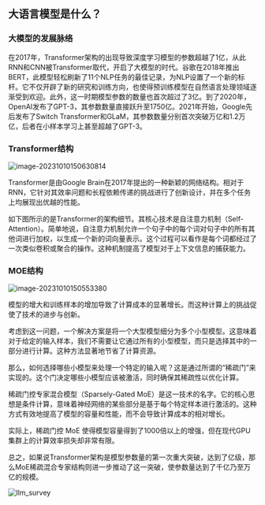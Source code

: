 ## 大语言模型是什么？

### 大模型的发展脉络

在2017年，Transformer架构的出现导致深度学习模型的参数超越了1亿，从此RNN和CNN被Transformer取代，开启了大模型的时代。谷歌在2018年推出BERT，此模型轻松刷新了11个NLP任务的最佳记录，为NLP设置了一个新的标杆。它不仅开辟了新的研究和训练方向，也使得预训练模型在自然语言处理领域逐渐受到欢迎。此外，这一时期模型参数的数量也首次超过了3亿。到了2020年，OpenAI发布了GPT-3，其参数数量直接跃升至1750亿。2021年开始，Google先后发布了Switch Transformer和GLaM，其参数数量分别首次突破万亿和1.2万亿，后者在小样本学习上甚至超越了GPT-3。

### Transformer结构

![image-20231010150630814](https://picgo-zxy.oss-cn-guangzhou.aliyuncs.com/typoreimgs/image-20231010150630814.png)

Transformer是由Google Brain在2017年提出的一种新颖的网络结构。相对于RNN，它针对其效率问题和长程依赖传递的挑战进行了创新设计，并在多个任务上均展现出优越的性能。

如下图所示的是Transformer的架构细节。其核心技术是自注意力机制（Self-Attention）。简单地说，自注意力机制允许一个句子中的每个词对句子中的所有其他词进行加权，以生成一个新的词向量表示。这个过程可以看作是每个词都经过了一次类似卷积或聚合的操作。这种机制提高了模型对于上下文信息的捕获能力。

### MOE结构

![image-20231010150553380](https://picgo-zxy.oss-cn-guangzhou.aliyuncs.com/typoreimgs/image-20231010150553380.png)

模型的增大和训练样本的增加导致了计算成本的显著增长。而这种计算上的挑战促使了技术的进步与创新。

考虑到这一问题，一个解决方案是将一个大型模型细分为多个小型模型。这意味着对于给定的输入样本，我们不需要让它通过所有的小型模型，而只是选择其中的一部分进行计算。这种方法显著地节省了计算资源。

那么，如何选择哪些小模型来处理一个特定的输入呢？这是通过所谓的“稀疏门”来实现的。这个门决定哪些小模型应该被激活，同时确保其稀疏性以优化计算。

稀疏门控专家混合模型（Sparsely-Gated MoE）是这一技术的名字。它的核心思想是条件计算，意味着神经网络的某些部分是基于每个特定样本进行激活的。这种方式有效地提高了模型的容量和性能，而不会导致计算成本的相对增长。

实际上，稀疏门控 MoE 使得模型容量得到了1000倍以上的增强，但在现代GPU集群上的计算效率损失却非常有限。

总之，如果说Transformer架构是模型参数量的第一次重大突破，达到了亿级，那么MoE稀疏混合专家结构则进一步推动了这一突破，使参数量达到了千亿乃至万亿的规模。

![llm_survey](https://picgo-zxy.oss-cn-guangzhou.aliyuncs.com/typoreimgs/llm_survey.gif)

